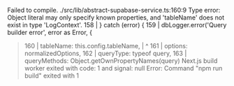 Failed to compile.
./src/lib/abstract-supabase-service.ts:160:9
Type error: Object literal may only specify known properties, and 'tableName' does not exist in type 'LogContext'.
  158 |     } catch (error) {
  159 |       dbLogger.error('Query builder error', error as Error, {
> 160 |         tableName: this.config.tableName,
      |         ^
  161 |         options: normalizedOptions,
  162 |         queryType: typeof query,
  163 |         queryMethods: Object.getOwnPropertyNames(query)
Next.js build worker exited with code: 1 and signal: null
Error: Command "npm run build" exited with 1